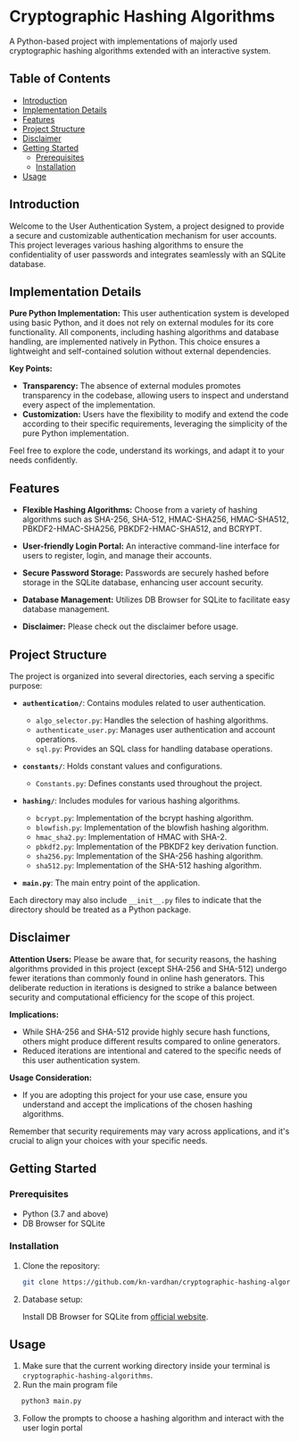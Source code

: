# Cryptographic Hashing Algorithms

A Python-based project with implementations of majorly used cryptographic hashing algorithms extended with an interactive system.

## Table of Contents

- [Introduction](#introduction)
- [Implementation Details](#implementation-details)
- [Features](#features)
- [Project Structure](#project-structure)
- [Disclaimer](#disclaimer)
- [Getting Started](#getting-started)
  - [Prerequisites](#prerequisites)
  - [Installation](#installation)
- [Usage](#usage)


## Introduction

Welcome to the User Authentication System, a project designed to provide a secure and customizable authentication mechanism for user accounts. This project leverages various hashing algorithms to ensure the confidentiality of user passwords and integrates seamlessly with an SQLite database.

## Implementation Details

**Pure Python Implementation:**
This user authentication system is developed using basic Python, and it does not rely on external modules for its core functionality. All components, including hashing algorithms and database handling, are implemented natively in Python. This choice ensures a lightweight and self-contained solution without external dependencies.

**Key Points:**
- **Transparency:** The absence of external modules promotes transparency in the codebase, allowing users to inspect and understand every aspect of the implementation.
- **Customization:** Users have the flexibility to modify and extend the code according to their specific requirements, leveraging the simplicity of the pure Python implementation.

Feel free to explore the code, understand its workings, and adapt it to your needs confidently.


## Features

- **Flexible Hashing Algorithms:** Choose from a variety of hashing algorithms such as SHA-256, SHA-512, HMAC-SHA256, HMAC-SHA512, PBKDF2-HMAC-SHA256, PBKDF2-HMAC-SHA512, and BCRYPT.
  
- **User-friendly Login Portal:** An interactive command-line interface for users to register, login, and manage their accounts.

- **Secure Password Storage:** Passwords are securely hashed before storage in the SQLite database, enhancing user account security.

- **Database Management:** Utilizes DB Browser for SQLite to facilitate easy database management.
- **Disclaimer:** Please check out the disclaimer before usage.

## Project Structure

The project is organized into several directories, each serving a specific purpose:

- **`authentication/`**: Contains modules related to user authentication.
  - `algo_selector.py`: Handles the selection of hashing algorithms.
  - `authenticate_user.py`: Manages user authentication and account operations.
  - `sql.py`: Provides an SQL class for handling database operations.

- **`constants/`**: Holds constant values and configurations.
  - `Constants.py`: Defines constants used throughout the project.

- **`hashing/`**: Includes modules for various hashing algorithms.
  - `bcrypt.py`: Implementation of the bcrypt hashing algorithm.
  - `blowfish.py`: Implementation of the blowfish hashing algorithm.
  - `hmac_sha2.py`: Implementation of HMAC with SHA-2.
  - `pbkdf2.py`: Implementation of the PBKDF2 key derivation function.
  - `sha256.py`: Implementation of the SHA-256 hashing algorithm.
  - `sha512.py`: Implementation of the SHA-512 hashing algorithm.

- **`main.py`**: The main entry point of the application.

Each directory may also include `__init__.py` files to indicate that the directory should be treated as a Python package.

## Disclaimer

**Attention Users:** Please be aware that, for security reasons, the hashing algorithms provided in this project (except SHA-256 and SHA-512) undergo fewer iterations than commonly found in online hash generators. This deliberate reduction in iterations is designed to strike a balance between security and computational efficiency for the scope of this project.

**Implications:**
- While SHA-256 and SHA-512 provide highly secure hash functions, others might produce different results compared to online generators.
- Reduced iterations are intentional and catered to the specific needs of this user authentication system.

**Usage Consideration:**
- If you are adopting this project for your use case, ensure you understand and accept the implications of the chosen hashing algorithms.

Remember that security requirements may vary across applications, and it's crucial to align your choices with your specific needs.


## Getting Started

### Prerequisites

- Python (3.7 and above)
- DB Browser for SQLite

### Installation

1. Clone the repository:

   ```zsh
   git clone https://github.com/kn-vardhan/cryptographic-hashing-algorithms.git
   ```

2. Database setup:
   
   Install DB Browser for SQLite from [official website](https://sqlitebrowser.org/dl/).
   
## Usage

1. Make sure that the current working directory inside your terminal is `cryptographic-hashing-algorithms`.
2. Run the main program file
```zsh
   python3 main.py
```
3. Follow the prompts to choose a hashing algorithm and interact with the user login portal


